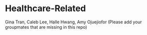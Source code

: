 # Healthcare-Related
Gina Tran, Caleb Lee, Halle Hwang, Amy Ojuejiofor (Please add your groupmates that are missing in this repo)
